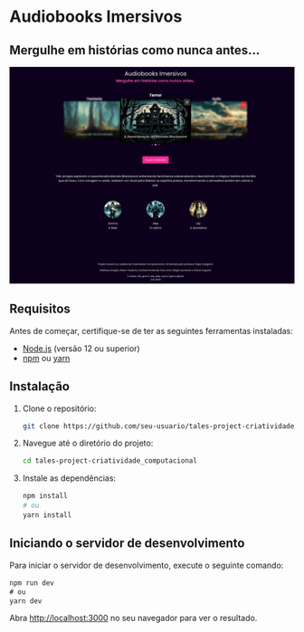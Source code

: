 # Audiobooks Imersivos

## Mergulhe em histórias como nunca antes...

![Homepage](public/home.png)

## Requisitos

Antes de começar, certifique-se de ter as seguintes ferramentas instaladas:

- [Node.js](https://nodejs.org/) (versão 12 ou superior)
- [npm](https://www.npmjs.com/) ou [yarn](https://yarnpkg.com/)

## Instalação

1. Clone o repositório:

    ```bash
    git clone https://github.com/seu-usuario/tales-project-criatividade_computacional.git
    
    ```

2. Navegue até o diretório do projeto:

    ```bash
    cd tales-project-criatividade_computacional
    ```

3. Instale as dependências:

    ```bash
    npm install
    # ou
    yarn install
    ```

## Iniciando o servidor de desenvolvimento

Para iniciar o servidor de desenvolvimento, execute o seguinte comando:

    npm run dev
    # ou
    yarn dev

Abra [http://localhost:3000](http://localhost:3000) no seu navegador para ver o resultado.

